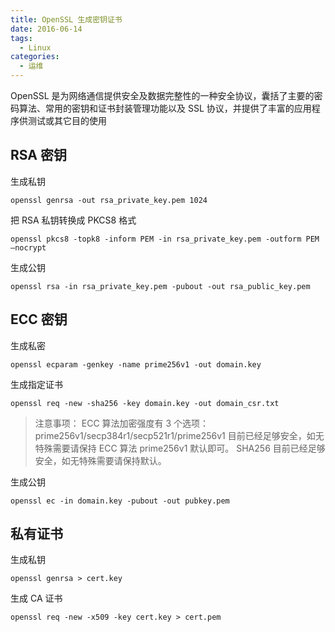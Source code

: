 ```yaml
---
title: OpenSSL 生成密钥证书
date: 2016-06-14
tags:
  - Linux
categories:
  - 运维
---
```


OpenSSL 是为网络通信提供安全及数据完整性的一种安全协议，囊括了主要的密码算法、常用的密钥和证书封装管理功能以及 SSL 协议，并提供了丰富的应用程序供测试或其它目的使用

## RSA 密钥

生成私钥

```shell
openssl genrsa -out rsa_private_key.pem 1024
```

把 RSA 私钥转换成 PKCS8 格式

```shell
openssl pkcs8 -topk8 -inform PEM -in rsa_private_key.pem -outform PEM –nocrypt
```

生成公钥

```shell
openssl rsa -in rsa_private_key.pem -pubout -out rsa_public_key.pem
```

## ECC 密钥

生成私密

```shell
openssl ecparam -genkey -name prime256v1 -out domain.key
```

生成指定证书

```shell
openssl req -new -sha256 -key domain.key -out domain_csr.txt
```

> 注意事项： ECC 算法加密强度有 3 个选项：prime256v1/secp384r1/secp521r1/prime256v1 目前已经足够安全，如无特殊需要请保持 ECC 算法 prime256v1 默认即可。 SHA256 目前已经足够安全，如无特殊需要请保持默认。

生成公钥

```shell
openssl ec -in domain.key -pubout -out pubkey.pem
```

## 私有证书

生成私钥

```shell
openssl genrsa > cert.key
```

生成 CA 证书

```shell
openssl req -new -x509 -key cert.key > cert.pem
```
